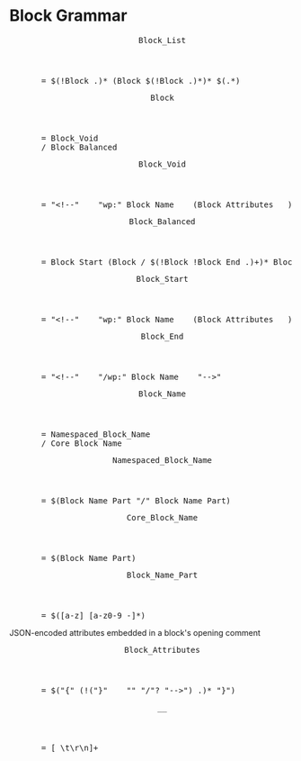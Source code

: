 
# Block Grammar

<dl><dt></dt><dd><pre><header>Block_List</header>  = $(!Block .)* (Block $(!Block .)*)* $(.*)</pre></dd><dt></dt><dd><pre><header>Block</header>  = Block_Void
  / Block_Balanced</pre></dd><dt></dt><dd><pre><header>Block_Void</header>  = "&lt;!--" __ "wp:" Block_Name __ (Block_Attributes __)? "/-->"</pre></dd><dt></dt><dd><pre><header>Block_Balanced</header>  = Block_Start (Block / $(!Block !Block_End .)+)* Block_End</pre></dd><dt></dt><dd><pre><header>Block_Start</header>  = "&lt;!--" __ "wp:" Block_Name __ (Block_Attributes __)? "-->"</pre></dd><dt></dt><dd><pre><header>Block_End</header>  = "&lt;!--" __ "/wp:" Block_Name __ "-->"</pre></dd><dt></dt><dd><pre><header>Block_Name</header>  = Namespaced_Block_Name
  / Core_Block_Name</pre></dd><dt></dt><dd><pre><header>Namespaced_Block_Name</header>  = $(Block_Name_Part "/" Block_Name_Part)</pre></dd><dt></dt><dd><pre><header>Core_Block_Name</header>  = $(Block_Name_Part)</pre></dd><dt></dt><dd><pre><header>Block_Name_Part</header>  = $([a-z] [a-z0-9_-]*)</pre></dd><dt>JSON-encoded attributes embedded in a block's opening comment</dt><dd><pre><header>Block_Attributes</header>  = $("{" (!("}" __ "" "/"? "-->") .)* "}")</pre></dd><dt></dt><dd><pre><header>__</header>  = [ \t\r\n]+</pre></dd></dl>
